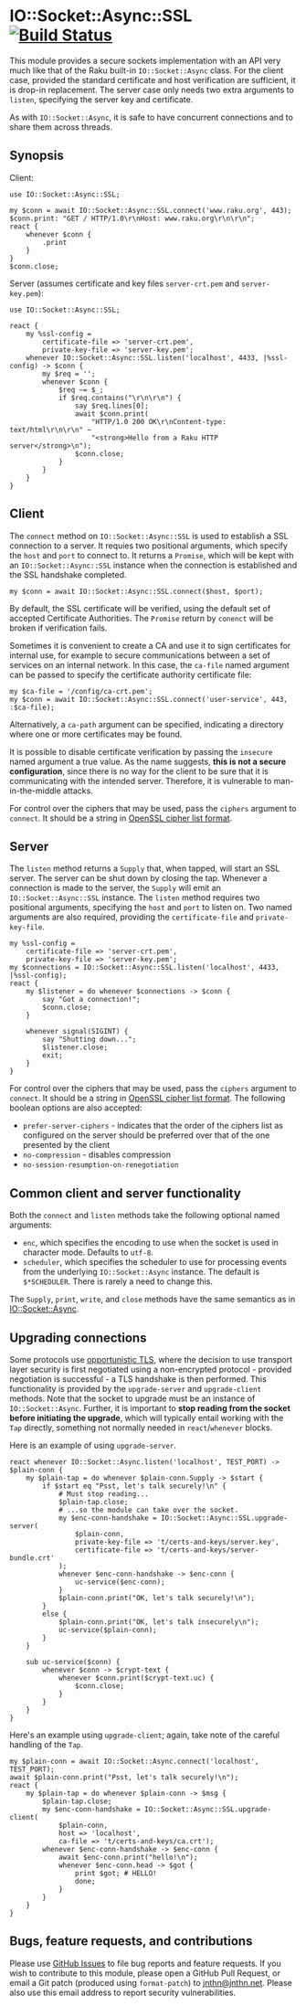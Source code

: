 # IO::Socket::Async::SSL [![Build Status](https://travis-ci.org/jnthn/p6-io-socket-async-ssl.svg?branch=master)](https://travis-ci.org/jnthn/p6-io-socket-async-ssl)

This module provides a secure sockets implementation with an API very much
like that of the Raku built-in `IO::Socket::Async` class. For the client
case, provided the standard certificate and host verification are sufficient,
it is drop-in replacement. The server case only needs two extra arguments to
`listen`, specifying the server key and certificate.

As with `IO::Socket::Async`, it is safe to have concurrent connections and to
share them across threads.

## Synopsis

Client:

    use IO::Socket::Async::SSL;

    my $conn = await IO::Socket::Async::SSL.connect('www.raku.org', 443);
    $conn.print: "GET / HTTP/1.0\r\nHost: www.raku.org\r\n\r\n";
    react {
        whenever $conn {
            .print
        }
    }
    $conn.close;

Server (assumes certificate and key files `server-crt.pem` and `server-key.pem`):

    use IO::Socket::Async::SSL;

    react {
        my %ssl-config =
            certificate-file => 'server-crt.pem',
            private-key-file => 'server-key.pem';
        whenever IO::Socket::Async::SSL.listen('localhost', 4433, |%ssl-config) -> $conn {
            my $req = '';
            whenever $conn {
                $req ~= $_;
                if $req.contains("\r\n\r\n") {
                    say $req.lines[0];
                    await $conn.print(
                        "HTTP/1.0 200 OK\r\nContent-type: text/html\r\n\r\n" ~
                        "<strong>Hello from a Raku HTTP server</strong>\n");
                    $conn.close;
                }
            }
        }
    }

## Client

The `connect` method on `IO::Socket::Async::SSL` is used to establish a SSL
connection to a server. It requies two positional arguments, which specify the
`host` and `port` to connect to. It returns a `Promise`, which will be kept
with an `IO::Socket::Async::SSL` instance when the connection is established
and the SSL handshake completed.

    my $conn = await IO::Socket::Async::SSL.connect($host, $port);

By default, the SSL certificate will be verified, using the default set of
accepted Certificate Authorities. The `Promise` return by `conenct` will be
broken if verification fails.

Sometimes it is convenient to create a CA and use it to sign certificates for
internal use, for example to secure communications between a set of services
on an internal network. In this case, the `ca-file` named argument can be
passed to specify the certificate authority certificate file:

    my $ca-file = '/config/ca-crt.pem';
    my $conn = await IO::Socket::Async::SSL.connect('user-service', 443, :$ca-file);

Alternatively, a `ca-path` argument can be specified, indicating a directory
where one or more certificates may be found.

It is possible to disable certificate verification by passing the `insecure`
named argument a true value. As the name suggests, **this is not a secure
configuration**, since there is no way for the client to be sure that it is
communicating with the intended server. Therefore, it is vulnerable to
man-in-the-middle attacks.

For control over the ciphers that may be used, pass the `ciphers` argument to
`connect`. It should be a string in [OpenSSL cipher list format](https://www.openssl.org/docs/man1.0.2/apps/ciphers.html).

## Server

The `listen` method returns a `Supply` that, when tapped, will start an SSL
server. The server can be shut down by closing the tap. Whenever a connection
is made to the server, the `Supply` will emit an `IO::Socket::Async::SSL`
instance. The `listen` method requires two positional arguments, specifying
the `host` and `port` to listen on. Two named arguments are also required,
providing the `certificate-file` and `private-key-file`.

    my %ssl-config =
        certificate-file => 'server-crt.pem',
        private-key-file => 'server-key.pem';
    my $connections = IO::Socket::Async::SSL.listen('localhost', 4433, |%ssl-config);
    react {
        my $listener = do whenever $connections -> $conn {
            say "Got a connection!";
            $conn.close;
        }

        whenever signal(SIGINT) {
            say "Shutting down...";
            $listener.close;
            exit;
        }
    }

For control over the ciphers that may be used, pass the `ciphers` argument to
`connect`. It should be a string in [OpenSSL cipher list format](https://www.openssl.org/docs/man1.0.2/apps/ciphers.html). The following boolean options are also accepted:

* `prefer-server-ciphers` - indicates that the order of the ciphers list as
  configured on the server should be preferred over that of the one presented
  by the client
* `no-compression` - disables compression
* `no-session-resumption-on-renegotiation`

## Common client and server functionality

Both the `connect` and `listen` methods take the following optional named
arguments:

* `enc`, which specifies the encoding to use when the socket is used in
  character mode. Defaults to `utf-8`.
* `scheduler`, which specifies the scheduler to use for processing events from
  the underlying `IO::Socket::Async` instance. The default is `$*SCHEDULER`.
  There is rarely a need to change this.

The `Supply`, `print`, `write`, and `close` methods have the same semantics as
in [IO::Socket::Async](https://docs.raku.org/type/IO$COLON$COLONSocket$COLON$COLONAsync).

## Upgrading connections

Some protocols use [opportunistic TLS](https://en.wikipedia.org/wiki/Opportunistic_TLS),
where the decision to use transport layer security is first negotiated using
a non-encrypted protocol - provided negotiation is successful - a TLS handshake
is then performed. This functionality is provided by the `upgrade-server` and
`upgrade-client` methods. Note that the socket to upgrade must be an instance
of `IO::Socket::Async`. Further, it is important to **stop reading from the
socket before initiating the upgrade**, which will typically entail working with
the `Tap` directly, something not normally needed in `react`/`whenever` blocks.

Here is an example of using `upgrade-server`.

    react whenever IO::Socket::Async.listen('localhost', TEST_PORT) -> $plain-conn {
        my $plain-tap = do whenever $plain-conn.Supply -> $start {
            if $start eq "Psst, let's talk securely!\n" {
                # Must stop reading...
                $plain-tap.close;
                # ...so the module can take over the socket.
                my $enc-conn-handshake = IO::Socket::Async::SSL.upgrade-server(
                    $plain-conn,
                    private-key-file => 't/certs-and-keys/server.key',
                    certificate-file => 't/certs-and-keys/server-bundle.crt'
                );
                whenever $enc-conn-handshake -> $enc-conn {
                    uc-service($enc-conn);
                }
                $plain-conn.print("OK, let's talk securely!\n");
            }
            else {
                $plain-conn.print("OK, let's talk insecurely\n");
                uc-service($plain-conn);
            }
        }

        sub uc-service($conn) {
            whenever $conn -> $crypt-text {
                whenever $conn.print($crypt-text.uc) {
                    $conn.close;
                }
            }
        }
    }

Here's an example using `upgrade-client`; again, take note of the careful handling
of the `Tap`.

    my $plain-conn = await IO::Socket::Async.connect('localhost', TEST_PORT);
    await $plain-conn.print("Psst, let's talk securely!\n");
    react {
        my $plain-tap = do whenever $plain-conn -> $msg {
            $plain-tap.close;
            my $enc-conn-handshake = IO::Socket::Async::SSL.upgrade-client(
                $plain-conn,
                host => 'localhost',
                ca-file => 't/certs-and-keys/ca.crt');
            whenever $enc-conn-handshake -> $enc-conn {
                await $enc-conn.print("hello!\n");
                whenever $enc-conn.head -> $got {
                    print $got; # HELLO!
                    done;
                }
            }
        }
    }

## Bugs, feature requests, and contributions

Please use [GitHub Issues](https://github.com/jnthn/p6-io-socket-async-ssl/issues)
to file bug reports and feature requests. If you wish to contribute to this
module, please open a GitHub Pull Request, or email a Git patch (produced using
`format-patch`) to [jnthn@jnthn.net](mailto:jnthn@jnthn.net). Please also use
this email address to report security vulnerabilities.
